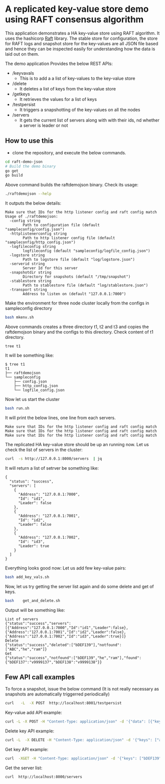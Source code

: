 # A replicated key-value store demo using RAFT consensus algorithm   

This application demonstrates a HA key-value store using RAFT algorithm. It uses the hashicorp [Raft](https://github.com/hashicorp/raft) library.
The stable store for configuration, the store for RAFT logs and snapshot store for the key-values are all JSON file based and hence they can be inspected easily for understanding how the data is laid out on them. 

The demo application Provides the below REST APIs:
   * /keyvavals
     * This  is to add a a list of key-values to the key-value store
   * /delete
     * It deletes a list of keys from the key-value store
   * /getkeys
     * It retrieves the values for a list of keys
   * /testpersist
     * It triggers a snapshotting of the key-values on all the nodes
   * /servers
     * It gets the current list of servers along with with their ids, nd whether a server is leader or not

## How to use this
* clone the repository, and execute the below commands.
```bash
cd raft-demo-json
# Build the demo binary
go get
go build
```
Above command builds the raftdemojson binary. Check its usage:
```bash
./raftdemojson --help
```
It outputs the below details:
```
Make sure that IDs for the http listener config and raft config match 
Usage of ./raftdemojson:
  -config string
    	Path to configuration file (default "sampleconfig/config.json")
  -httplistenerconfig string
    	Path to http listener config file (default "sampleconfig/http_config.json")
  -logfileconfig string
    	logfileconfig (default "sampleconfig/logfile_config.json")
  -logstore string
    	Path to logstore file (default "log/logstore.json")
  -serverid string
    	Server Id for this server
  -snapshotdir string
    	Directory for snapshots (default "/tmp/snapshot")
  -stablestore string
    	Path to stablestore file (default "log/stablestore.json")
  -transport string
    	Address to listen on (default "127.0.0.1:7000")

```
Make the environment for three node cluster locally from the configs in sampleconfig directory
```bash
bash mkenv.sh
```
Above commands creates a three directory t1, t2 and t3 and copies the raftdemojson binary and the configs to this directory. Check content of t1 directory.
```
tree t1
```
It will be something like:
```
$ tree t1
t1
├── raftdemojson
└── sampleconfig
    ├── config.json
    ├── http_config.json
    └── logfile_config.json
```
Now let us start the cluster
```bash
bash run.sh
```
It will print the below lines, one line from each servers.
```
Make sure that IDs for the http listener config and raft config match 
Make sure that IDs for the http listener config and raft config match 
Make sure that IDs for the http listener config and raft config match
```
The replicated HA key-value store should be up an running now. Let us check the list of servers in the cluster:
```bash
curl  -s http://127.0.0.1:8000/servers  | jq
```
It will return a list of setrver be something like:
```
{
  "status": "success",
  "servers": [
    {
      "Address": "127.0.0.1:7000",
      "Id": "id1",
      "Leader": false
    },
    {
      "Address": "127.0.0.1:7001",
      "Id": "id2",
      "Leader": false
    },
    {
      "Address": "127.0.0.1:7002",
      "Id": "id3",
      "Leader": true
    }
  ]
}
```
Everything looks good now:
Let us add few key-value pairs:
```bash
bash add_key_vals.sh
```
Now, let us try getting the server list again and do some delete and get of keys.
```Bash
bash    get_and_delete.sh
```
Output will be something like:
```
List of servers
{"status":"success","servers":[{"Address":"127.0.0.1:7000","Id":"id1","Leader":false},{"Address":"127.0.0.1:7001","Id":"id2","Leader":false},{"Address":"127.0.0.1:7002","Id":"id3","Leader":true}]}
Delete
{"status":"success","deleted":["bDEF139"],"notfound":["ABC","he","ram"]}
Get
{"status":"success","notfound":["bDEF139","he","ram"],"found":{"bDEF137":"v9999137","bDEF138":"v9999138"}}
```

## Few API call examples

To force a snapshot, issue the below command (It is not really necessary as snapshots are automatically triggerred periodically)
```bash
curl   -L  -X POST  http://localhost:8001/testpersist
```
Key-value add API example:
```bash
curl -L -X POST -H "Content-Type: application/json" -d '{"data": [{"key": "akey", "value": "some value"}, {"key": "anotherkey", "value": "another value"}]}' http://localhost:8000/keyvals
```
Delete key API example:
```bash
curl -L  -X DELETE -H "Content-Type: application/json" -d '{"keys": ["akey", "helli", "hi", "what"]}' http://localhost:8000/delete
```
Get key API example:
```bash
curl  -XGET -H "Content-Type: application/json" -d '{"keys": ["bDEF139", "bDEF138", "when", "How", "bDEF137"]}' http://localhost:8000/getkeys
```
Get the server list:
```Bash
curl  http://localhost:8000/servers
```

